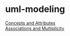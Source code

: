 # uml-modeling

[Concepts and Attributes](./2-concepts-attributes/)  
[Associations and Multiplicity](./3-associations-multiplicity/)  
